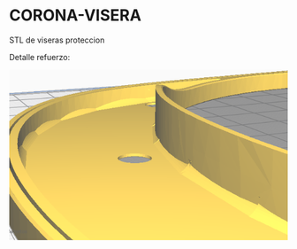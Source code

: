 # CORONA-VISERA
STL de viseras proteccion

Detalle refuerzo:

![Detalle Refuerzo](https://raw.githubusercontent.com/Mbytes/CORONA-VISERA/master/Selecci%C3%B3n_013.png)
